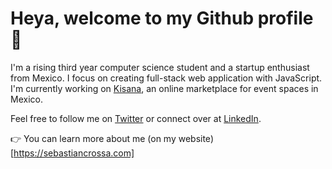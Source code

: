 # Heya, welcome to my Github profile 👋

I'm a rising third year computer science student and a startup enthusiast from Mexico. I focus on creating full-stack web application with JavaScript. I'm currently working on [Kisana](https://kisana.co), an online marketplace for event spaces in Mexico.

Feel free to follow me on [Twitter](https://twitter.com/SebastianCrossa) or connect over at [LinkedIn](https://www.linkedin.com/in/sebastiancrossa/).

👉 You can learn more about me (on my website)[https://sebastiancrossa.com]
